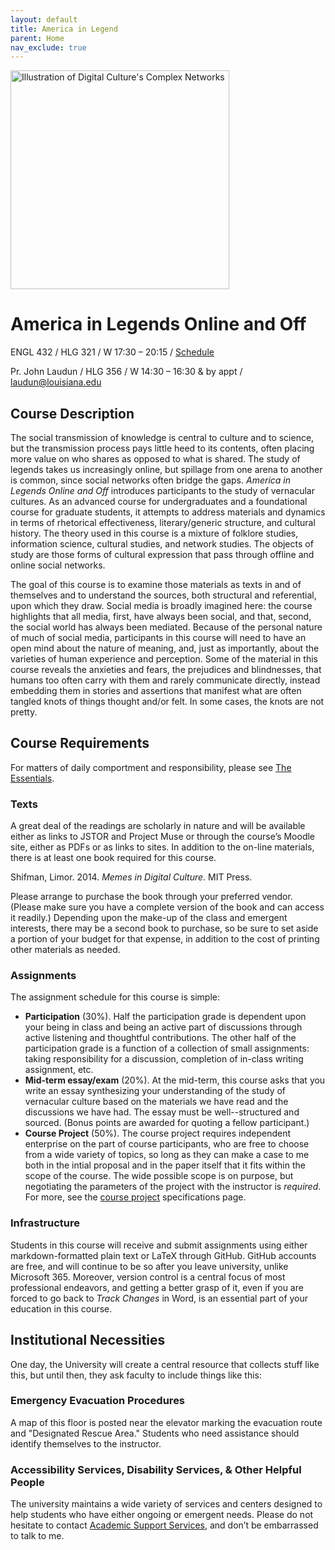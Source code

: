 ```yaml
---
layout: default
title: America in Legend
parent: Home
nav_exclude: true
---
```


<p><img alt="Illustration of Digital Culture's Complex Networks" src="https://loristics.net/images/data-wisdom-theory.jpg" width="350" align = "center"/></p>

# America in Legends Online and Off

ENGL 432 / HLG 321 / W 17:30 – 20:15 / [Schedule](schedule.md)

Pr. John Laudun / HLG 356 / W 14:30 – 16:30 & by appt / laudun@louisiana.edu


## Course Description

The social transmission of knowledge is central to culture and to science, but the transmission process pays little heed to its contents, often placing more value on who shares as opposed to what is shared. The study of legends takes us increasingly online, but spillage from one arena to another is common, since social networks often bridge the gaps. _America in Legends Online and Off_  introduces participants to the study of vernacular cultures. As an advanced course for undergraduates and a foundational course for graduate students, it attempts to address materials and dynamics in terms of rhetorical effectiveness, literary/generic structure, and cultural history. The theory used in this course is a mixture of folklore studies, information science, cultural studies, and network studies. The objects of study are those forms of cultural expression that pass through offline and online social networks.

The goal of this course is to examine those materials as texts in and of themselves and to understand the sources, both structural and referential, upon which they draw. Social media is broadly imagined here: the course highlights that all media, first, have always been social, and that, second, the social world has always been mediated. Because of the personal nature of much of social media, participants in this course will need to have an open mind about the nature of meaning, and, just as importantly, about the varieties of human experience and perception. Some of the material in this course reveals the anxieties and fears, the prejudices and blindnesses, that humans too often carry with them and rarely communicate directly, instead embedding them in stories and assertions that manifest what are often tangled knots of things thought and/or felt. In some cases, the knots are not pretty.


## Course Requirements

For matters of daily comportment and responsibility, please see [The Essentials](../../guides/essentials.md).

###  Texts

A great deal of the readings are scholarly in nature and will be available either as links to JSTOR and Project Muse or through the course’s Moodle site, either as PDFs or as links to sites. In addition to the on-line materials, there is at least one book required for this course.

Shifman, Limor. 2014. _Memes in Digital Culture_. MIT Press.

Please arrange to purchase the book through your preferred vendor. (Please make sure you have a complete version of the book and can access it readily.) Depending upon the make-up of the class and emergent interests, there may be a second book to purchase, so be sure to set aside a portion of your budget for that expense, in addition to the cost of printing other materials as needed.

### Assignments

The assignment schedule for this course is simple:

* **Participation** (30%). Half the participation grade is dependent upon your being in class and being an active part of discussions through active listening and thoughtful contributions. The other half of the participation grade is a function of a collection of small assignments: taking responsibility for a discussion, completion of in-class writing assignment, etc.
* **Mid-term essay/exam** (20%). At the mid-term, this course asks that you write an essay synthesizing your understanding of the study of vernacular culture based on the materials we have read and the discussions we have had. The essay must be well--structured and sourced. (Bonus points are awarded for quoting a fellow participant.)
* **Course Project** (50%). The course project requires independent enterprise on the part of course participants, who are free to choose from a wide variety of topics, so long as they can make a case to me both in the intial proposal and in the paper itself that it fits within the scope of the course. The wide possible scope is on purpose, but negotiating the parameters of the project with the instructor is *required*. For more, see the [course project](project-0.md) specifications page.


### Infrastructure

Students in this course will receive and submit assignments using either markdown-formatted plain text or LaTeX through GitHub. GitHub accounts are free, and will continue to be so after you leave university, unlike Microsoft 365. Moreover, version control is a central focus of most professional endeavors, and getting a better grasp of it, even if you are forced to go back to *Track Changes* in Word, is an essential part of your education in this course.

## Institutional Necessities

One day, the University will create a central resource that collects stuff like this, but until then, they ask faculty to include things like this:

### Emergency Evacuation Procedures

A map of this floor is posted near the elevator marking the evacuation route and "Designated Rescue Area." Students who need assistance should identify themselves to the instructor.

### Accessibility Services, Disability Services, & Other Helpful People

The university maintains a wide variety of services and centers designed to help students who have either ongoing or emergent needs. Please do not hesitate to contact [Academic Support Services](http://louisiana.edu/academics/academic-support-services), and don’t be embarrassed to talk to me.


